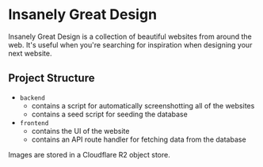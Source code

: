 # Insanely Great Design

Insanely Great Design is a collection of beautiful websites from around the web. It's useful when you're searching for inspiration when designing your next website.

## Project Structure

- `backend`
  - contains a script for automatically screenshotting all of the websites
  - contains a seed script for seeding the database
- `frontend`
  - contains the UI of the website
  - contains an API route handler for fetching data from the database

Images are stored in a Cloudflare R2 object store.
